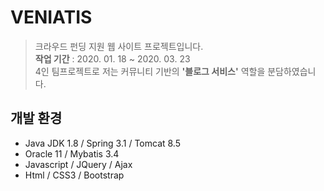 # VENIATIS
> 크라우드 펀딩 지원 웹 사이트 프로젝트입니다. <br>
<b>작업 기간</b> : 2020. 01. 18 ~ 2020. 03. 23 <br>
4인 팀프로젝트로 저는 커뮤니티 기반의 <b>'블로그 서비스'</b> 역할을 분담하였습니다.

## 개발 환경
- Java JDK 1.8 / Spring 3.1 / Tomcat 8.5
- Oracle 11 / Mybatis 3.4
- Javascript / JQuery / Ajax
- Html / CSS3 / Bootstrap
